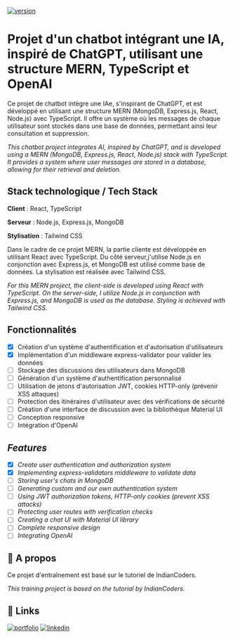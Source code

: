 [![version](https://img.shields.io/badge/version-1.1.1-blue.svg)](https://semver.org)

# Projet d'un chatbot intégrant une IA, inspiré de ChatGPT, utilisant une structure MERN, TypeScript et OpenAI

Ce projet de chatbot intègre une IAe, s'inspirant de ChatGPT, et est développé en utilisant une structure MERN (MongoDB, Express.js, React, Node.js) avec TypeScript. Il offre un système où les messages de chaque utilisateur sont stockés dans une base de données, permettant ainsi leur consultation et suppression.

*This chatbot project integrates AI, inspired by ChatGPT, and is developed using a MERN (MongoDB, Express.js, React, Node.js) stack with TypeScript. It provides a system where user messages are stored in a database, allowing for their retrieval and deletion.*


## Stack technologique / Tech Stack 

**Client** : React, TypeScript

**Serveur** : Node.js, Express.js, MongoDB

**Stylisation** : Tailwind CSS

Dans le cadre de ce projet MERN, la partie cliente est développée en utilisant React avec TypeScript. Du côté serveur,j'utilise Node.js en conjonction avec Express.js, et MongoDB est utilisé comme base de données. La stylisation est réalisée avec Tailwind CSS.

*For this MERN project, the client-side is developed using React with TypeScript. On the server-side, I utilize Node.js in conjunction with Express.js, and MongoDB is used as the database. Styling is achieved with Tailwind CSS.*


## Fonctionnalités

- [x]  Création d'un système d'authentification et d'autorisation d'utilisateurs
- [x]  Implémentation d'un middleware express-validator pour valider les données
- [ ]  Stockage des discussions des utilisateurs dans MongoDB
- [ ]  Génération d'un système d'authentification personnalisé
- [ ]  Utilisation de jetons d'autorisation JWT, cookies HTTP-only (prévenir XSS attaques)
- [ ]  Protection des itinéraires d'utilisateur avec des vérifications de sécurité
- [ ]  Création d'une interface de discussion avec la bibliothèque Material UI
- [ ]  Conception responsive
- [ ]  Intégration d'OpenAI

## *Features*

- [x]  *Create user authentication and authorization system*
- [x]  *Implementing express-validators middleware to validate data*
- [ ]  *Storing user's chats in MongoDB*
- [ ]  *Generating custom and our own authentication system*
- [ ]  *Using JWT authorization tokens, HTTP-only cookies (prevent XSS attacks)*
- [ ]  *Protecting user routes with verification checks*
- [ ]  *Creating a chat UI with Material UI library*
- [ ]  *Complete responsive design*
- [ ]  *Integrating OpenAI*

## 🚀 A propos
Ce projet d'entraînement est basé sur le tutoriel de IndianCoders. 

*This training project is based on the tutorial by IndianCoders.*

## 🔗 Links
[![portfolio](https://img.shields.io/badge/my_portfolio-000?style=for-the-badge&logo=ko-fi&logoColor=white)](https://fannybaquey.com/)
[![linkedin](https://img.shields.io/badge/linkedin-0A66C2?style=for-the-badge&logo=linkedin&logoColor=white)](https://www.linkedin.com/in/fanny-baquey/)